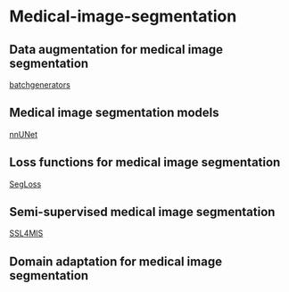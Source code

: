 # Medical-image-segmentation

## Data augmentation for medical image segmentation
[batchgenerators](https://github.com/MIC-DKFZ/batchgenerators)

## Medical image segmentation models
[nnUNet](https://github.com/MIC-DKFZ/nnUNet)

## Loss functions for medical image segmentation
[SegLoss](https://github.com/JunMa11/SegLoss)

## Semi-supervised medical image segmentation
[SSL4MIS](https://github.com/HiLab-git/SSL4MIS)

## Domain adaptation for medical image segmentation

